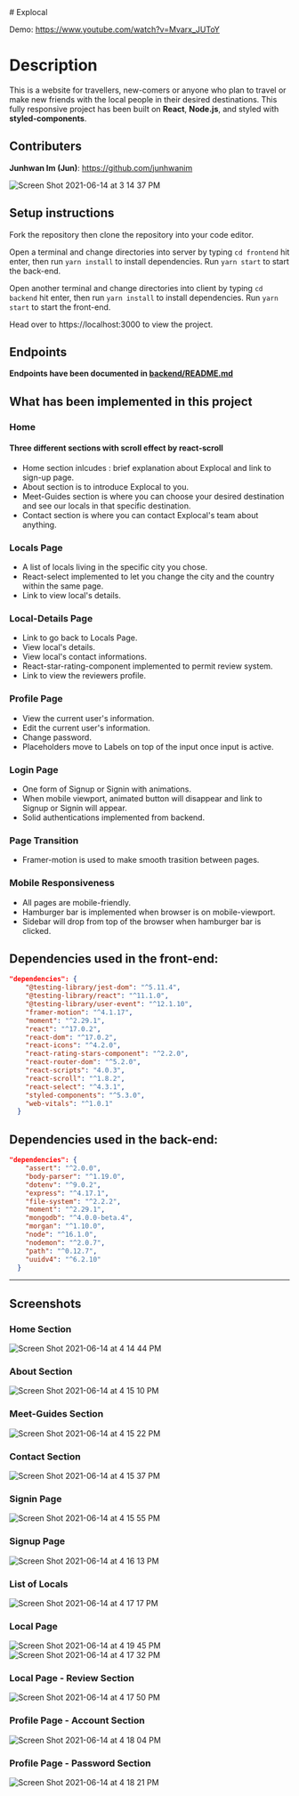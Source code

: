 <span align="center">
# Explocal
</span>

Demo: https://www.youtube.com/watch?v=Mvarx_JUToY

# Description

This is a website for travellers, new-comers or anyone who plan to travel or make new friends with the local people in their desired destinations. This fully responsive project has been built on **React**, **Node.js**, and styled with **styled-components**.

## Contributers

**Junhwan Im (Jun)**: https://github.com/junhwanim

![Screen Shot 2021-06-14 at 3 14 37 PM](https://user-images.githubusercontent.com/77517752/121947172-be964280-cd23-11eb-9a03-365d8ccb118d.jpg)




## Setup instructions

Fork the repository then clone the repository into your code editor.

Open a terminal and change directories into server by typing `cd frontend` hit enter, then run `yarn install` to install dependencies. Run `yarn start` to start the back-end.

Open another terminal and change directories into client by typing `cd backend` hit enter, then run `yarn install` to install dependencies. Run `yarn start` to start the front-end.

Head over to https://localhost:3000 to view the project.

## Endpoints

**Endpoints have been documented in [backend/README.md](https://github.com/junhwanim/Explocal/blob/main/backend/README.md)**

## What has been implemented in this project

### Home
#### Three different sections with scroll effect by **react-scroll**
- Home section inlcudes : brief explanation about Explocal and link to sign-up page.
- About section is to introduce Explocal to you.
- Meet-Guides section is where you can choose your desired destination and see our locals in that specific destination.
- Contact section is where you can contact Explocal's team about anything.

### Locals Page
- A list of locals living in the specific city you chose.
- React-select implemented to let you change the city and the country within the same page.
- Link to view local's details.

### Local-Details Page
- Link to go back to Locals Page.
- View local's details.
- View local's contact informations.
- React-star-rating-component implemented to permit review system.
- Link to view the reviewers profile.

### Profile Page
- View the current user's information.
- Edit the current user's information.
- Change password.
- Placeholders move to Labels on top of the input once input is active.

### Login Page
- One form of Signup or Signin with animations.
- When mobile viewport, animated button will disappear and link to Signup or Signin will appear.
- Solid authentications implemented from backend.

### Page Transition
- Framer-motion is used to make smooth trasition between pages.

### Mobile Responsiveness 
- All pages are mobile-friendly.
- Hamburger bar is implemented when browser is on mobile-viewport.
- Sidebar will drop from top of the browser when hamburger bar is clicked.

## Dependencies used in the front-end:
```json
"dependencies": {
    "@testing-library/jest-dom": "^5.11.4",
    "@testing-library/react": "^11.1.0",
    "@testing-library/user-event": "^12.1.10",
    "framer-motion": "^4.1.17",
    "moment": "^2.29.1",
    "react": "^17.0.2",
    "react-dom": "^17.0.2",
    "react-icons": "^4.2.0",
    "react-rating-stars-component": "^2.2.0",
    "react-router-dom": "^5.2.0",
    "react-scripts": "4.0.3",
    "react-scroll": "^1.8.2",
    "react-select": "^4.3.1",
    "styled-components": "^5.3.0",
    "web-vitals": "^1.0.1"
  }
```

## Dependencies used in the back-end:
```json
"dependencies": {
    "assert": "^2.0.0",
    "body-parser": "^1.19.0",
    "dotenv": "^9.0.2",
    "express": "^4.17.1",
    "file-system": "^2.2.2",
    "moment": "^2.29.1",
    "mongodb": "^4.0.0-beta.4",
    "morgan": "^1.10.0",
    "node": "^16.1.0",
    "nodemon": "^2.0.7",
    "path": "^0.12.7",
    "uuidv4": "^6.2.10"
  }
```
---
## Screenshots

### Home Section
![Screen Shot 2021-06-14 at 4 14 44 PM](https://user-images.githubusercontent.com/77517752/121954701-0f5e6900-cd2d-11eb-8b6e-85a91704f106.jpg)

### About Section
![Screen Shot 2021-06-14 at 4 15 10 PM](https://user-images.githubusercontent.com/77517752/121954751-1be2c180-cd2d-11eb-8b34-2f71d524cf51.jpg)

### Meet-Guides Section
![Screen Shot 2021-06-14 at 4 15 22 PM](https://user-images.githubusercontent.com/77517752/121954792-269d5680-cd2d-11eb-9d6f-1ace31329b26.jpg)

### Contact Section
![Screen Shot 2021-06-14 at 4 15 37 PM](https://user-images.githubusercontent.com/77517752/121954824-2f8e2800-cd2d-11eb-94c5-87746623be35.jpg)

### Signin Page
![Screen Shot 2021-06-14 at 4 15 55 PM](https://user-images.githubusercontent.com/77517752/121954857-3ae15380-cd2d-11eb-9707-bb1b5fda9eba.jpg)

### Signup Page
![Screen Shot 2021-06-14 at 4 16 13 PM](https://user-images.githubusercontent.com/77517752/121954889-446abb80-cd2d-11eb-8d2d-9685475c3833.jpg)

### List of Locals
![Screen Shot 2021-06-14 at 4 17 17 PM](https://user-images.githubusercontent.com/77517752/121954926-551b3180-cd2d-11eb-9ce9-8734de754f30.jpg)

### Local Page
![Screen Shot 2021-06-14 at 4 19 45 PM](https://user-images.githubusercontent.com/77517752/121954979-649a7a80-cd2d-11eb-871e-f4a00ac68464.jpg)
![Screen Shot 2021-06-14 at 4 17 32 PM](https://user-images.githubusercontent.com/77517752/121954994-682e0180-cd2d-11eb-8a1a-e10bc707317b.jpg)

### Local Page - Review Section
![Screen Shot 2021-06-14 at 4 17 50 PM](https://user-images.githubusercontent.com/77517752/121955048-7714b400-cd2d-11eb-8d27-f6890c766008.jpg)

### Profile Page - Account Section
![Screen Shot 2021-06-14 at 4 18 04 PM](https://user-images.githubusercontent.com/77517752/121955132-8f84ce80-cd2d-11eb-8473-a13c629997e5.jpg)

### Profile Page - Password Section
![Screen Shot 2021-06-14 at 4 18 21 PM](https://user-images.githubusercontent.com/77517752/121955171-9b709080-cd2d-11eb-9a0d-b174cd21169e.jpg)


